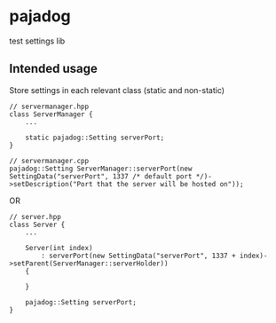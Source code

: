 # pajadog
test settings lib

## Intended usage
Store settings in each relevant class (static and non-static)

```
// servermanager.hpp
class ServerManager {
    ...

    static pajadog::Setting serverPort;
}

// servermanager.cpp
pajadog::Setting ServerManager::serverPort(new SettingData("serverPort", 1337 /* default port */)->setDescription("Port that the server will be hosted on"));
```

OR

```
// server.hpp
class Server {
    ...

    Server(int index)
        : serverPort(new SettingData("serverPort", 1337 + index)->setParent(ServerManager::serverHolder))
    {

    }

    pajadog::Setting serverPort;
}
```
